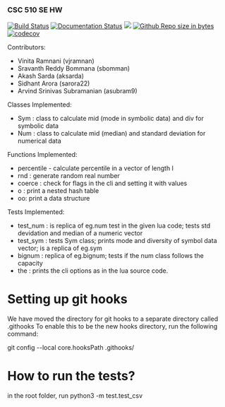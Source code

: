 ### CSC 510 SE HW 

[![Build Status](https://app.travis-ci.com/arvindsrinivas1/SE-HW.svg?branch=main)](https://app.travis-ci.com/github/arvindsrinivas1/SE-HW)
[![Documentation Status](https://readthedocs.org/projects/ansicolortags/badge/?version=latest)](https://github.com/sidhantarora/SE-HW/blob/main/README.md)
<a href =https://github.com/sidhantarora/SE-HW/blob/main/LICENSE.md><img src=https://img.shields.io/github/license/sidhantarora/SE-HW></a>
[![Github Repo size in bytes](https://img.shields.io/github/languages/code-size/sidhantarora/SE-HW)](https://github.com/sidhantarora/SE-HW)
[![codecov](https://codecov.io/gh/arvindsrinivas1/SE-HW/branch/main/graph/badge.svg?token=J984S6M1HO)](https://codecov.io/gh/arvindsrinivas1/SE-HW)

Contributors:
- Vinita Ramnani (vjramnan)
- Sravanth Reddy Bommana (sbomman)
- Akash Sarda (aksarda)
- Sidhant Arora (sarora22)
- Arvind Srinivas Subramanian (asubram9)

Classes Implemented:
- Sym : class to calculate mid (mode in symbolic data) and div for symbolic data
- Num : class to calculate mid (median) and standard deviation for numerical data

Functions Implemented:
-  percentile - calculate percentile in a vector of length l
- rnd : generate random real number
- coerce : check for flags in the cli and setting it with values
- o : print a nested hash table
- oo: print a data structure


Tests Implemented:
- test_num : is replica of eg.num test in the given lua code; tests std devidation and median of a numeric vector
- test_sym : tests Sym class; prints mode and diversity of symbol data vector; is a replica of eg.sym
- bignum : replica of eg.bignum; tests if the num class follows the capacity 
-  the : prints the cli options as in the lua source code.

# Setting up git hooks
We have moved the directory for git hooks to a separate directory called .githooks
To enable this to be the new hooks directory, run the following command:

git config --local core.hooksPath .githooks/


# How to run the tests?
in the root folder, run python3 -m test.test_csv


